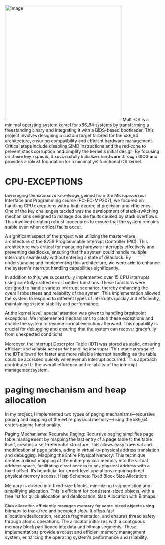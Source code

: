 <img width="377" alt="image" src="https://github.com/user-attachments/assets/c3d1a75b-6813-440d-82d5-8015a5c18f9a">
Multi-OS is a minimal operating system kernel for x86_64 systems by transforming a freestanding binary and integrating it with a BIOS-based bootloader. This project involves designing a custom target tailored for the x86_64 architecture, ensuring compatibility and efficient hardware management. Critical steps include disabling SIMD instructions and the red-zone to prevent stack corruption and simplify the kernel's initial design. By focusing on these key aspects, it successfully initializes hardware through BIOS and provides a robust foundation for a minimal yet functional OS kernel.

#   CPU-EXCEPTIONS
Leveraging the extensive knowledge gained from the Microprocessor Interface and Programming course (PC-EC-MIP207), we focused on handling CPU exceptions with a high degree of precision and efficiency. One of the key challenges tackled was the development of stack-switching mechanisms designed to manage double faults caused by stack overflows. This involved creating robust procedures to ensure that the system remains stable even when critical faults occur.

A significant aspect of the project was utilizing the master-slave architecture of the 8259 Programmable Interrupt Controller (PIC). This architecture was critical for managing hardware interrupts effectively and preventing deadlocks, ensuring that the system could handle multiple interrupts seamlessly without entering a state of deadlock. By understanding and implementing this architecture, we were able to enhance the system's interrupt handling capabilities significantly.

In addition to this, we successfully implemented over 15 CPU interrupts using carefully crafted error handler functions. These functions were designed to handle various interrupt scenarios, thereby enhancing the overall robustness and reliability of the system. This implementation allowed the system to respond to different types of interrupts quickly and efficiently, maintaining system stability and performance.

At the kernel level, special attention was given to handling breakpoint exceptions. We implemented mechanisms to catch these exceptions and enable the system to resume normal execution afterward. This capability is crucial for debugging and ensuring that the system can recover gracefully from unexpected conditions.

Moreover, the Interrupt Descriptor Table (IDT) was stored as static, ensuring efficient and reliable access for handling interrupts. This static storage of the IDT allowed for faster and more reliable interrupt handling, as the table could be accessed quickly whenever an interrupt occurred. This approach contributed to the overall efficiency and reliability of the interrupt management system.

# paging mechanism and heap allocation 
In my project, I implemented two types of paging mechanisms—recursive paging and mapping of the entire physical memory—using the x86_64 crate’s paging functionality.

Paging Mechanisms:
Recursive Paging:
Recursive paging simplifies page table management by mapping the last entry of a page table to the table itself, creating a self-referential structure. This allows easy traversal and modification of page tables, aiding in virtual-to-physical address translation and debugging.
Mapping the Entire Physical Memory:
This technique creates a direct mapping of the entire physical memory into the virtual address space, facilitating direct access to any physical address with a fixed offset. It’s beneficial for kernel-level operations requiring direct physical memory access.
Heap Schemes:
Fixed Block Size Allocation:

Memory is divided into fixed-size blocks, minimizing fragmentation and simplifying allocation. This is efficient for consistent-sized objects, with a free list for quick allocation and deallocation.
Slab Allocation with Bitmaps:

Slab allocation efficiently manages memory for same-sized objects using bitmaps to track free and occupied slots. It offers fast allocation/deallocation, reduces fragmentation, and ensures thread safety through atomic operations. The allocator initializes with a contiguous memory block partitioned into data and bitmap segments.
These implementations provide a robust and efficient memory management system, enhancing the operating system's performance and reliability.






